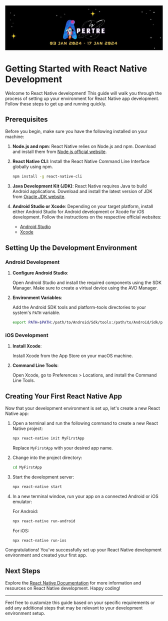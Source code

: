 ![logo](../assets/logo.jpg)

# Getting Started with React Native Development

Welcome to React Native development! This guide will walk you through the process of setting up your environment for React Native app development. Follow these steps to get up and running quickly.

## Prerequisites

Before you begin, make sure you have the following installed on your machine:

1. **Node.js and npm**: React Native relies on Node.js and npm. Download and install them from [Node.js official website](https://nodejs.org/).

2. **React Native CLI**: Install the React Native Command Line Interface globally using npm.

   ```bash
   npm install -g react-native-cli
   ```

3. **Java Development Kit (JDK)**: React Native requires Java to build Android applications. Download and install the latest version of JDK from [Oracle JDK website](https://www.oracle.com/java/technologies/javase-downloads.html).

4. **Android Studio or Xcode**: Depending on your target platform, install either Android Studio for Android development or Xcode for iOS development. Follow the instructions on the respective official websites:

   - [Android Studio](https://developer.android.com/studio)
   - [Xcode](https://developer.apple.com/xcode/)

## Setting Up the Development Environment

### Android Development

1. **Configure Android Studio**:

   Open Android Studio and install the required components using the SDK Manager. Make sure to create a virtual device using the AVD Manager.

2. **Environment Variables**:

   Add the Android SDK tools and platform-tools directories to your system's `PATH` variable.

   ```bash
   export PATH=$PATH:/path/to/Android/Sdk/tools:/path/to/Android/Sdk/platform-tools
   ```

### iOS Development

1. **Install Xcode**:

   Install Xcode from the App Store on your macOS machine.

2. **Command Line Tools**:

   Open Xcode, go to Preferences > Locations, and install the Command Line Tools.

## Creating Your First React Native App

Now that your development environment is set up, let's create a new React Native app:

1. Open a terminal and run the following command to create a new React Native project:

   ```bash
   npx react-native init MyFirstApp
   ```

   Replace `MyFirstApp` with your desired app name.

2. Change into the project directory:

   ```bash
   cd MyFirstApp
   ```

3. Start the development server:

   ```bash
   npx react-native start
   ```

4. In a new terminal window, run your app on a connected Android or iOS emulator:

   For Android:

   ```bash
   npx react-native run-android
   ```

   For iOS:

   ```bash
   npx react-native run-ios
   ```

Congratulations! You've successfully set up your React Native development environment and created your first app.

## Next Steps

Explore the [React Native Documentation](https://reactnative.dev/docs/getting-started) for more information and resources on React Native development. Happy coding!

---

Feel free to customize this guide based on your specific requirements or add any additional steps that may be relevant to your development environment setup.